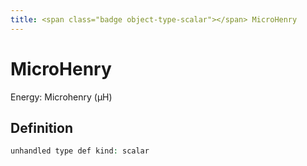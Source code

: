 ```yaml
---
title: <span class="badge object-type-scalar"></span> MicroHenry
---
```

# <span class="badge object-type-scalar"></span> MicroHenry

Energy: Microhenry (µH)

## Definition

```php
unhandled type def kind: scalar
```
